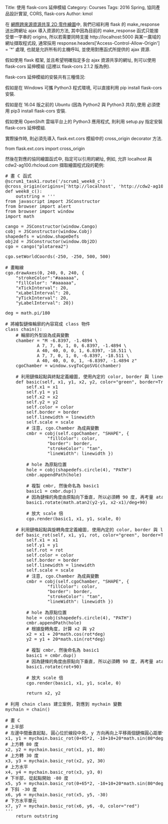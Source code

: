 Title: 使用 flask-cors 延伸模組
Category: Courses
Tags: 2016 Spring, 協同產品設計實習, CORS, flask-cors
Author: kmol

在 <a href="wang-ji-kua-lai-yuan-zi-yuan-gong-xiang-2d-ling-jian-hui-tu.html">網際跨來源資源共享 2D 零件繪圖</a>中, 我們已經利用 flask 的 make_response 送出跨網址 ajax 導入資源的方法, 其中因為目前的 make_response 函式只能接受單一字串的 origins, 所以若需要同時支援 http://localhost:5000 與某一廣域的網址擷取程式段, 通常採用 response.headers['Access-Control-Allow-Origin'] = '*' 處理, 也就是允許所有的主機呼叫, 並使用對應函式所提供的 ajax 資源.

<!-- PELICAN_END_SUMMARY -->

假如使用 flask 框架, 並且希望明確指定多台 ajax 資源共享的網址, 則可以使用 flask-cors 延伸模組 (這裡以 flask-cors 2.1.2 版為例).

flask-cors 延伸模組的安裝共有三種情況:

假如是在 Windows 可攜 Python3 程式環境, 可以直接利用 pip install flask-cors 安裝.

假如是在 16.04 版之前的 Ubuntu (因為 Python2 與 Python3 共存),使用 必須使用 pip3 install flask-cors 安裝.

假如使用 OpenShift 雲端平台上的 Python3 應用程式, 則利用 setup.py 指定安裝 flask-cors 延伸模組.

實際操作時, 則必須先導入 flask.ext.cors 模組中的 cross_origin decorator 方法.

from flask.ext.cors import cross_origin

然後在對應的協同繪圖函式中, 指定可以引用的網址, 例如, 允許 localhost 與 cdw2-ag100.rhcloud.com 擷取繪圖程式段的範例:

<pre class="brush: python">
# 畫 C 函式
@scrum1_task1.route('/scrum1_week8_c')
@cross_origin(origins=['http://localhost', 'http://cdw2-ag100.rhcloud.com'], allow_headers=['Content-Type'])
def week8_c():
    outstring = '''
from javascript import JSConstructor
from browser import alert
from browser import window
import math
 
cango = JSConstructor(window.Cango)
cobj = JSConstructor(window.Cobj)
shapedefs = window.shapeDefs
obj2d = JSConstructor(window.Obj2D)
cgo = cango("plotarea2")
 
cgo.setWorldCoords(-250, -250, 500, 500) 
 
# 畫軸線
cgo.drawAxes(0, 240, 0, 240, {
    "strokeColor":"#aaaaaa",
    "fillColor": "#aaaaaa",
    "xTickInterval": 20,
    "xLabelInterval": 20,
    "yTickInterval": 20,
    "yLabelInterval": 20})
 
deg = math.pi/180  
 
# 將繪製鏈條輪廓的內容寫成 class 物件
class chain():
    # 輪廓的外型設為成員變數
    chamber = "M -6.8397, -1.4894 \
            A 7, 7, 0, 1, 0, 6.8397, -1.4894 \
            A 40, 40, 0, 0, 1, 6.8397, -18.511 \
            A 7, 7, 0, 1, 0, -6.8397, -18.511 \
            A 40, 40, 0, 0, 1, -6.8397, -1.4894 z"
    cgoChamber = window.svgToCgoSVG(chamber)
 
    # 利用鏈條起點與終點定義繪圖, 使用內定的 color, border 與 linewidth 變數
    def basic(self, x1, y1, x2, y2, color="green", border=True, linewidth=4, scale=1):
        self.x1 = x1
        self.y1 = y1
        self.x2 = x2
        self.y2 = y2
        self.color = color
        self.border = border
        self.linewidth = linewidth
        self.scale = scale
        # 注意, cgo.Chamber 為成員變數
        cmbr = cobj(self.cgoChamber, "SHAPE", {
                "fillColor": color,
                "border": border,
                "strokeColor": "tan",
                "lineWidth": linewidth })
 
        # hole 為原點位置
        hole = cobj(shapedefs.circle(4), "PATH")
        cmbr.appendPath(hole)
 
        # 複製 cmbr, 然後命名為 basic1
        basic1 = cmbr.dup()
        # 因為鏈條的角度由原點向下垂直, 所以必須轉 90 度, 再考量 atan2 的轉角
        basic1.rotate(math.atan2(y2-y1, x2-x1)/deg+90)
 
        # 放大 scale 倍
        cgo.render(basic1, x1, y1, scale, 0)
 
    # 利用鏈條起點與旋轉角度定義繪圖, 使用內定的 color, border 與 linewidth 變數
    def basic_rot(self, x1, y1, rot, color="green", border=True, linewidth=4, scale=1):
        self.x1 = x1
        self.y1 = y1
        self.rot = rot
        self.color = color
        self.border = border
        self.linewidth = linewidth
        self.scale = scale
        # 注意, cgo.Chamber 為成員變數
        cmbr = cobj(self.cgoChamber, "SHAPE", {
                "fillColor": color,
                "border": border,
                "strokeColor": "tan",
                "lineWidth": linewidth })
 
        # hole 為原點位置
        hole = cobj(shapedefs.circle(4), "PATH")
        cmbr.appendPath(hole)
        # 根據旋轉角度, 計算 x2 與 y2
        x2 = x1 + 20*math.cos(rot*deg)
        y2 = y1 + 20*math.sin(rot*deg)
 
        # 複製 cmbr, 然後命名為 basic1
        basic1 = cmbr.dup()
        # 因為鏈條的角度由原點向下垂直, 所以必須轉 90 度, 再考量 atan2 的轉角
        basic1.rotate(rot+90)
 
        # 放大 scale 倍
        cgo.render(basic1, x1, y1, scale, 0)
 
        return x2, y2
 
# 利用 chain class 建立案例, 對應到 mychain 變數
mychain = chain()
 
# 畫 C
# 上半部
# 左邊中間垂直起點, 圓心位於線段中央, y 方向再向上平移兩個鏈條圓心距單位
x1, y1 = mychain.basic_rot(0+65*2, -10+10+20*math.sin(80*deg)+20*math.sin(30*deg), 90)
# 上方轉 80 度
x2, y2 = mychain.basic_rot(x1, y1, 80)
# 上方轉 30 度
x3, y3 = mychain.basic_rot(x2, y2, 30)
# 上方水平
x4, y4 = mychain.basic_rot(x3, y3, 0)
# 下半部, 從起點開始 -80 度
x5, y5 = mychain.basic_rot(0+65*2, -10+10+20*math.sin(80*deg)+20*math.sin(30*deg), -80)
# 下斜 -30 度
x6, y6 = mychain.basic_rot(x5, y5, -30)
# 下方水平單元
x7, y7 = mychain.basic_rot(x6, y6, -0, color="red")
'''
    return outstring
</pre>